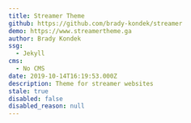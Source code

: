 ```yaml
---
title: Streamer Theme
github: https://github.com/brady-kondek/streamer
demo: https://www.streamertheme.ga
author: Brady Kondek
ssg:
  - Jekyll
cms:
  - No CMS
date: 2019-10-14T16:19:53.000Z
description: Theme for streamer websites
stale: true
disabled: false
disabled_reason: null
---
```

